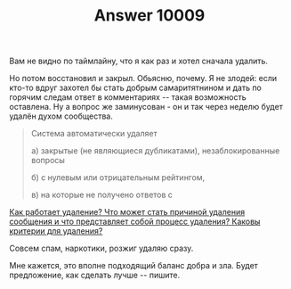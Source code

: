 ﻿---
title: "Answer 10009"
se.owner.user_id: 213987
se.owner.display_name: "A K"
se.owner.link: "https://ru.meta.stackoverflow.com/users/213987/a-k"
se.answer_id: 10009
se.question_id: 10008
se.post_type: answer
se.score: 4
se.is_accepted: True
---
<p>Вам не видно по таймлайну, что я как раз и хотел сначала удалить. </p>

<p>Но потом восстановил и закрыл. Обьясню, почему. Я не злодей: если кто-то вдруг захотел бы стать добрым самаритятнином и дать по горячим следам ответ в комментариях -- такая возможность оставлена. Ну а вопрос же заминусован - он и так через неделю будет удалён духом сообщества.</p>

<blockquote>
  <p>Система автоматически удаляет </p>
  
  <p>а) закрытые (не являющиеся дубликатами), незаблокированные вопросы </p>
  
  <p>б) с нулевым или отрицательным рейтингом, </p>
  
  <p>в) на которые не получено ответов с</p>
</blockquote>

<p><a href="https://ru.meta.stackoverflow.com/q/2293/213987">Как работает удаление? Что может стать причиной удаления сообщения и что представляет собой процесс удаления? Каковы критерии для удаления?</a></p>

<p>Совсем спам, наркотики, розжиг удаляю сразу.</p>

<p>Мне кажется, это вполне подходящий баланс добра и зла. Будет предложение, как сделать лучше -- пишите.</p>
